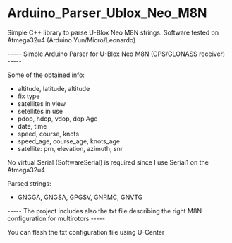 # Arduino_Parser_Ublox_Neo_M8N
Simple C++ library to parse U-Blox Neo M8N strings. 
Software tested on Atmega32u4 (Arduino Yun/Micro/Leonardo)

----- Simple Arduino Parser for U-Blox Neo M8N (GPS/GLONASS receiver) -----

Some of the obtained info:
 - altitude, latitude, altitude
 - fix type
 - satellites in view 
 - setellites in use
 - pdop, hdop, vdop, dop Age
 - date, time
 - speed, course, knots
 - speed_age, course_age, knots_age
 - satellite: prn, elevation, azimuth, snr
 

No virtual Serial (SoftwareSerial) is required since I use Serial1 on the Atmega32u4
 
Parsed strings:
 - GNGGA, GNGSA, GPGSV, GNRMC, GNVTG
 
 
----- The project includes also the txt file describing the right M8N configuration for multirotors -----

You can flash the txt configuration file using U-Center
